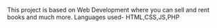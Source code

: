 This project is based on Web Development where you can sell and rent books and much more.
Languages used- HTML,CSS,JS,PHP

